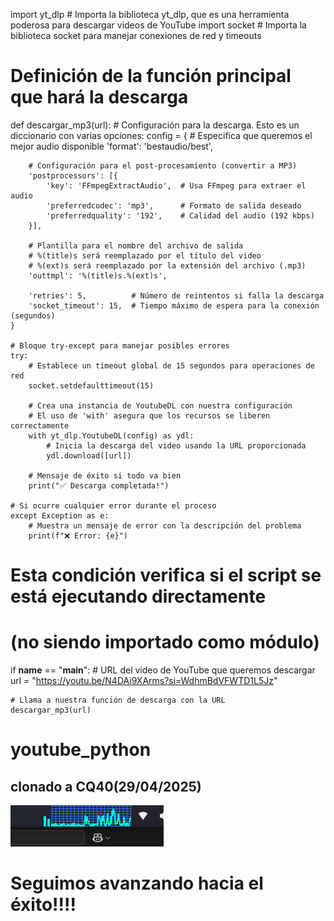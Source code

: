 import yt_dlp  # Importa la biblioteca yt_dlp, que es una herramienta poderosa para descargar videos de YouTube
import socket  # Importa la biblioteca socket para manejar conexiones de red y timeouts

# Definición de la función principal que hará la descarga
def descargar_mp3(url):
    # Configuración para la descarga. Esto es un diccionario con varias opciones:
    config = {
        # Especifica que queremos el mejor audio disponible
        'format': 'bestaudio/best',
        
        # Configuración para el post-procesamiento (convertir a MP3)
        'postprocessors': [{
            'key': 'FFmpegExtractAudio',  # Usa FFmpeg para extraer el audio
            'preferredcodec': 'mp3',      # Formato de salida deseado
            'preferredquality': '192',    # Calidad del audio (192 kbps)
        }],
        
        # Plantilla para el nombre del archivo de salida
        # %(title)s será reemplazado por el título del video
        # %(ext)s será reemplazado por la extensión del archivo (.mp3)
        'outtmpl': '%(title)s.%(ext)s',
        
        'retries': 5,          # Número de reintentos si falla la descarga
        'socket_timeout': 15,  # Tiempo máximo de espera para la conexión (segundos)
    }

    # Bloque try-except para manejar posibles errores
    try:
        # Establece un timeout global de 15 segundos para operaciones de red
        socket.setdefaulttimeout(15)
        
        # Crea una instancia de YoutubeDL con nuestra configuración
        # El uso de 'with' asegura que los recursos se liberen correctamente
        with yt_dlp.YoutubeDL(config) as ydl:
            # Inicia la descarga del video usando la URL proporcionada
            ydl.download([url])
        
        # Mensaje de éxito si todo va bien
        print("✅ Descarga completada!")
    
    # Si ocurre cualquier error durante el proceso
    except Exception as e:
        # Muestra un mensaje de error con la descripción del problema
        print(f"❌ Error: {e}")

# Esta condición verifica si el script se está ejecutando directamente
# (no siendo importado como módulo)
if __name__ == "__main__":
    # URL del video de YouTube que queremos descargar
    url = "https://youtu.be/N4DAi9XArms?si=WdhmBdVFWTD1L5Jz"
    
    # Llama a nuestra función de descarga con la URL
    descargar_mp3(url)
# youtube_python
## clonado a CQ40(29/04/2025)
![cpu visor](assets/CQ-40-cpu.png)

# Seguimos avanzando hacia el éxito!!!!